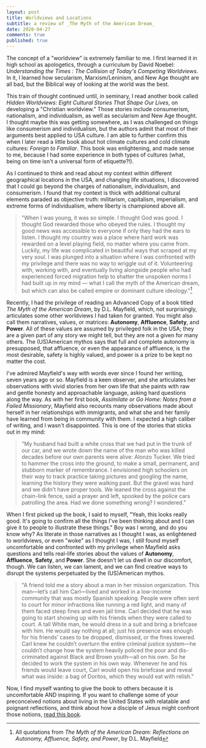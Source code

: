 ```yaml
---
layout: post
title: Worldviews and Locations
subtitle: a review of _The Myth of the American Dream_
date: 2020-04-27
comments: true
published: true
---
```


The concept of a "worldview" is extremely familiar to me. I first learned it in high school as apologetics, through a curriculum by David Noebel: *‌Understanding the Times : The Collision of Today's Competing Worldviews*. In it, I learned how secularism, Marxism/Leninism, and New Age thought are all bad, but the Biblical way of looking at the world was the best. 

This train of thought continued until, in seminary, I read another book called *Hidden Worldviews: Eight Cultural Stories That Shape Our Lives*, on developing a "Christian worldview." Those stories include consumerism, nationalism, and individualism, as well as secularism and New Age thought. I thought maybe this was getting somewhere, as I was challenged on things like consumerism and individualism, but the authors admit that most of their arguments best applied to USA culture. I am able to further confirm this when I later read a little book about hot climate cultures and cold climate cultures: *Foreign to Familiar*. This book was enlightening, and made sense to me, because I had some experience in both types of cultures (what, being on time isn't a universal form of etiquette?!).

As I continued to think and read about my context within different geographical locations in the USA, and changing life situations, I discovered that I could go beyond the charges of nationalism, individualism, and consumerism. I found that my context is thick with additional cultural elements paraded as objective truth: militarism, capitalism, imperialism, and extreme forms of individualism, where liberty is championed above all. 

> "When I was young, it was so simple. I thought God was good. I thought God rewarded those who obeyed the rules. I thought my good news was accessible to everyone if only they had the ears to listen. I thought my country was a place where hard work was rewarded on a level playing field, no matter where you came from. Luckily, my life was complicated in beautiful ways that scraped at my very soul. I was plunged into a situation where I was confronted with my privilege and there was no way to wriggle out of it. Volunteering with, working with, and eventually living alongside people who had experienced forced migration help to shatter the unspoken norms I had built up in my mind — what I call the myth of the American dream, but which can also be called empire or dominant culture ideology."[^*]

Recently, I had the privilege of reading an Advanced Copy of a book titled *The Myth of the American Dream*, by D.L. Mayfield, which, not surprisingly, articulates some other worldviews I had taken for granted. You might also call them narratives, values, or matrices: **Autonomy**, **Affluence**, **Safety**, and **Power**. All of these values are assumed by privileged folk in the USA; they are a given part of any story we might tell, but they are not a given for many others. The (US)American mythos says that full and complete autonomy is presupposed, that affluence, or even the appearance of affluence, is the most desirable, safety is highly valued, and power is a prize to be kept no matter the cost.

I've admired Mayfield's way with words ever since I found her writing, seven years ago or so. Mayfield is a keen observer, and she articulates her observations with vivid stories from her own life that she paints with raw and gentle honesty and approachable language, asking hard questions along the way. As with her first book, *Assimilate or Go Home: Notes from a Failed Missionary*, Mayfield also recounts many observations made about herself in her relationships with immigrants, and what she and her family have learned from being in community with them. I expected a high caliber of writing, and I wasn't disappointed. This is one of the stories that sticks out in my mind:

> "My husband had built a white cross that we had put in the trunk of our car, and we wrote down the name of the man who was killed decades before our own parents were alive: Alonzo Tucker. We tried to hammer the cross into the ground, to make a small, permanent, and stubborn marker of remembrance. I envisioned high schoolers on their way to track practice taking pictures and googling the name, learning the history they were walking past. But the gravel was hard and we didn’t have proper tools. We leaned the cross against the chain-link fence, said a prayer and left, spooked by the police cars patrolling the area. Had we done something wrong? I wondered."

When I first picked up the book, I said to myself, "Yeah, this looks really good. It's going to confirm all the things I've been thinking about and I can give it to people to illustrate these things." Boy was I wrong, and do you know why? As literate   in those narratives as I thought I was, as enlightened to worldviews, or even "woke" as I thought I was, I still found myself uncomfortable and confronted with my privilege when Mayfield asks questions and tells real-life stories about the values of **Autonomy**, **Affluence**, **Safety**, and **Power**. She doesn't let us dwell in our discomfort, though. We can listen, we can lament, and we can find creative ways to disrupt the systems perpetuated by the (US)American mythos. 

> "A friend told me a story about a man in her mission organization. This man—let’s call him Carl—lived and worked in a low-income community that was mostly Spanish speaking. People were often sent to court for minor infractions like running a red light, and many of them faced steep fines and even jail time. Carl decided that he was going to start showing up with his friends when they were called to court. A tall White man, he would dress in a suit and bring a briefcase with him. He would say nothing at all; just his presence was enough for his friends’ cases to be dropped, dismissed, or the fines lowered. Carl knew he couldn’t overturn the entire criminal justice system—he couldn’t change how the system heavily policed the poor and dis-criminated against Black and Brown youth—all on his own. So he decided to work the system in his own way. Whenever he and his friends would leave court, Carl would open his briefcase and reveal what was inside: a bag of Doritos, which they would eat with relish."

Now, I find myself wanting to give the book to others because it is uncomfortable AND inspiring. If you want to challenge some of your preconceived notions about living in the United States with relatable and poignant reflections, and think about how a disciple of Jesus might confront those notions, [read this book](https://www.ivpress.com/the-myth-of-the-american-dream). 

[^*]: All quotations from *The Myth of the American Dream: Reflections on Autonomy, Affluence, Safety, and Power*, by D.L. Mayfield

